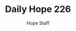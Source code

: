---
image: /assets/img/daily-hope-default-artwork.png
title: Daily Hope 226
number: 226
categories:
  - Daily Hope
author: Hope Staff
notes: Daily Hope 226
embed: >-
  EMBED_GOES_HERE
---